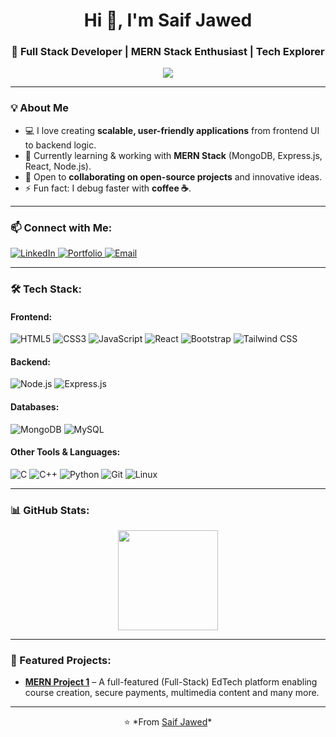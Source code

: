 <h1 align="center">Hi 👋, I'm Saif Jawed</h1>
<h3 align="center">🚀 Full Stack Developer | MERN Stack Enthusiast | Tech Explorer</h3>

<p align="center">
    <img src="https://readme-typing-svg.herokuapp.com?size=22&center=true&vCenter=true&width=500&lines=Passionate+about+Web+Development;Love+to+Build+Scalable+Apps;Open+to+Collaboration+%26+Learning" />
</p>

---

### 💡 About Me  
- 💻 I love creating **scalable, user-friendly applications** from frontend UI to backend logic.  
- 🌱 Currently learning & working with **MERN Stack** (MongoDB, Express.js, React, Node.js).  
- 🤝 Open to **collaborating on open-source projects** and innovative ideas.  
- ⚡ Fun fact: I debug faster with **coffee ☕**.  

---

### 📫 Connect with Me:
<p align="left">
    <a href="https://in.linkedin.com/in/saif-jawed-4ba70b35a" target="_blank">
        <img src="https://img.shields.io/badge/LinkedIn-0077B5?style=for-the-badge&logo=linkedin&logoColor=white" alt="LinkedIn"/>
    </a>
    <a href="https://your-portfolio-link.com" target="_blank">
        <img src="https://img.shields.io/badge/Portfolio-000000?style=for-the-badge&logo=web&logoColor=white" alt="Portfolio"/>
    </a>
    <a href="https://mail.google.com/mail/?view=cm&fs=1&to=saifjawedranchi@gmail.com&su=Hello%20Saif">
        <img src="https://img.shields.io/badge/Email-D14836?style=for-the-badge&logo=gmail&logoColor=white" alt="Email"/>
    </a>
</p>

---

### 🛠 Tech Stack:
#### **Frontend:**
![HTML5](https://img.shields.io/badge/HTML5-E34F26?style=for-the-badge&logo=html5&logoColor=white)
![CSS3](https://img.shields.io/badge/CSS3-1572B6?style=for-the-badge&logo=css3&logoColor=white)
![JavaScript](https://img.shields.io/badge/JavaScript-F7DF1E?style=for-the-badge&logo=javascript&logoColor=black)
![React](https://img.shields.io/badge/React-20232A?style=for-the-badge&logo=react&logoColor=61DAFB)
![Bootstrap](https://img.shields.io/badge/Bootstrap-563D7C?style=for-the-badge&logo=bootstrap&logoColor=white)
![Tailwind CSS](https://img.shields.io/badge/Tailwind_CSS-38B2AC?style=for-the-badge&logo=tailwind-css&logoColor=white)

#### **Backend:**
![Node.js](https://img.shields.io/badge/Node.js-339933?style=for-the-badge&logo=nodedotjs&logoColor=white)
![Express.js](https://img.shields.io/badge/Express.js-000000?style=for-the-badge&logo=express&logoColor=white)

#### **Databases:**
![MongoDB](https://img.shields.io/badge/MongoDB-4EA94B?style=for-the-badge&logo=mongodb&logoColor=white)
![MySQL](https://img.shields.io/badge/MySQL-005C84?style=for-the-badge&logo=mysql&logoColor=white)

#### **Other Tools & Languages:**
![C](https://img.shields.io/badge/C-00599C?style=for-the-badge&logo=c&logoColor=white)
![C++](https://img.shields.io/badge/C++-00599C?style=for-the-badge&logo=cplusplus&logoColor=white)
![Python](https://img.shields.io/badge/Python-3776AB?style=for-the-badge&logo=python&logoColor=white)
![Git](https://img.shields.io/badge/Git-F05032?style=for-the-badge&logo=git&logoColor=white)
![Linux](https://img.shields.io/badge/Linux-FCC624?style=for-the-badge&logo=linux&logoColor=black)

---

### 📊 GitHub Stats:
<p align="center">
<!--     <img src="https://github-readme-stats.vercel.app/api?username=saifjawed&show_icons=true&theme=tokyonight" height="160px"/> -->
    <img src="https://github-readme-stats.vercel.app/api/top-langs/?username=saifjawed&layout=compact&theme=tokyonight" height="160px"/>
</p>

---

### 🚀 Featured Projects:
- **[MERN Project 1](https://github.com/yourusername/project1)** – A full-featured (Full-Stack) EdTech platform enabling course creation, secure payments, multimedia content and many more.
  
---

<p align="center">
    ⭐ *From <a href="https://github.com/saifjawed">Saif Jawed</a>*
</p>
